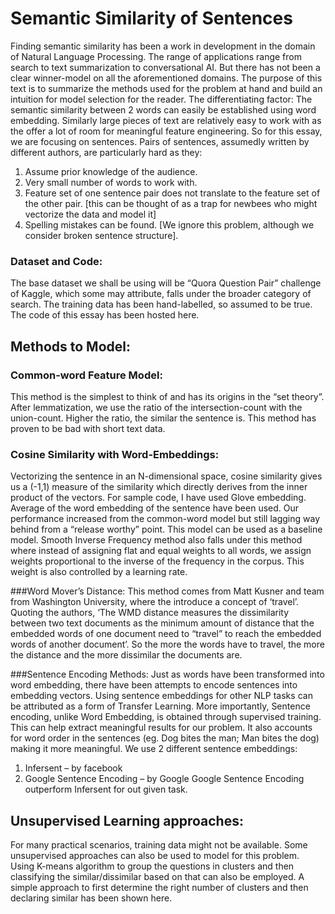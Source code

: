# Semantic Similarity of Sentences
Finding semantic similarity has been a work in development in the domain of Natural Language Processing. The range of applications range from search to text summarization to conversational AI. But there has not been a clear winner-model on all the aforementioned domains. The purpose of this text is to summarize the methods used for the problem at hand and build an intuition for model selection for the reader. 
The differentiating factor:
The semantic similarity between 2 words can easily be established using word embedding. Similarly large pieces of text are relatively easy to work with as the offer a lot of room for meaningful feature engineering. So for this essay, we are focusing on sentences. Pairs of sentences, assumedly written by different authors, are particularly hard as they:
1.	Assume prior knowledge of the audience.
2.	Very small number of words to work with.
3.	Feature set of one sentence pair does not translate to the feature set of the other pair. [this can be thought of as a trap for newbees who might vectorize the data and model it]
4.	Spelling mistakes can be found. [We ignore this problem, although we consider broken sentence structure].

### Dataset and Code:
The base dataset we shall be using will be “Quora Question Pair” challenge of Kaggle, which some may attribute, falls under the broader category of search. The training data has been hand-labelled, so assumed to be true.
The code of this essay has been hosted here.

## Methods to Model:
### Common-word Feature Model:
This method is the simplest to think of and has its origins in the “set theory”.  After lemmatization, we use the ratio of the intersection-count with the union-count. Higher the ratio, the similar the sentence is. 
This method has proven to be bad with short text data.
### Cosine Similarity with Word-Embeddings:
Vectorizing the sentence in an N-dimensional space, cosine similarity gives us a (-1,1) measure of the similarity which directly derives from the inner product of the vectors.
For sample code, I have used Glove embedding. Average of the word embedding of the sentence have been used. Our performance increased from the common-word model but still lagging way behind from a “release worthy” point. This model can be used as a baseline model.
Smooth Inverse Frequency method also falls under this method where instead of assigning flat and equal weights to all words, we assign weights proportional to the inverse of the frequency in the corpus. This weight is also controlled by a learning rate.

###Word Mover’s Distance:
This method comes from Matt Kusner and team from Washington University, where the introduce a concept of ‘travel’. Quoting the authors, ‘The WMD distance measures the dissimilarity between two text documents as the minimum amount of distance that the embedded words of one document need to “travel” to reach the embedded words of another document’. 
So the more the words have to travel, the more the distance and the more dissimilar the documents are.

###Sentence Encoding Methods:
Just as words have been transformed into word embedding, there have been attempts to encode sentences into embedding vectors. Using sentence embeddings for other NLP tasks can be attributed as a form of Transfer Learning. More importantly, Sentence encoding, unlike Word Embedding, is obtained through supervised training. This can help extract meaningful results for our problem. It also accounts for word order in the sentences (eg. Dog bites the man; Man bites the dog) making it more meaningful.
We use 2 different sentence embeddings:
1.	Infersent – by facebook
2.	Google Sentence Encoding – by Google
Google Sentence Encoding outperform Infersent for out given task.


## Unsupervised Learning approaches:
For many practical scenarios, training data might not be available. Some unsupervised approaches can also be used to model for this problem.
Using K-means algorithm to group the questions in clusters and then classifying the similar/dissimilar based on that can also be employed. A simple approach to first determine the right number of clusters and then declaring similar has been shown here.
